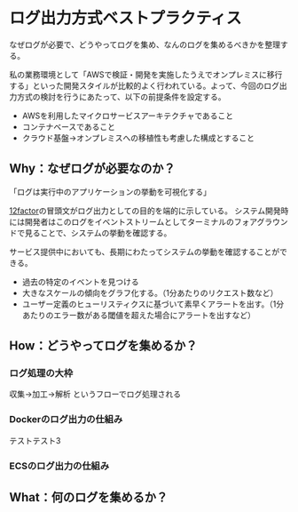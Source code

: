 # ログ出力方式ベストプラクティス
なぜログが必要で、どうやってログを集め、なんのログを集めるべきかを整理する。

私の業務環境として「AWSで検証・開発を実施したうえでオンプレミスに移行する」といった開発スタイルが比較的よく行われている。よって、今回のログ出力方式の検討を行うにあたって、以下の前提条件を設定する。

- AWSを利用したマイクロサービスアーキテクチャであること
- コンテナベースであること
- クラウド基盤→オンプレミスへの移植性も考慮した構成とすること


## Why：なぜログが必要なのか？
「ログは実行中のアプリケーションの挙動を可視化する」

[12factor](https://12factor.net/ja/logs)の冒頭文がログ出力としての目的を端的に示している。
システム開発時には開発者はこのログをイベントストリームとしてターミナルのフォアグラウンドで見ることで、システムの挙動を確認する。

サービス提供中においても、長期にわたってシステムの挙動を確認することができる。
- 過去の特定のイベントを見つける
- 大きなスケールの傾向をグラフ化する。（1分あたりのリクエスト数など）
- ユーザー定義のヒューリスティクスに基づいて素早くアラートを出す。（1分あたりのエラー数がある閾値を超えた場合にアラートを出すなど）

## How：どうやってログを集めるか？
### ログ処理の大枠
収集→加工→解析 というフローでログ処理される

### Dockerのログ出力の仕組み
テストテスト3

### ECSのログ出力の仕組み



## What：何のログを集めるか？
